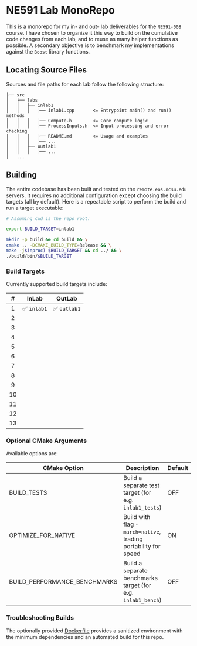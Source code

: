 # NE591 Lab MonoRepo #

This is a monorepo for my in- and out- lab deliverables for the `NE591-008` course. I have chosen to organize it 
this way to build on the cumulative code changes from each lab, and to reuse as many helper functions as possible. 
A secondary objective is to benchmark my implementations against the `Boost` library functions. 

## Locating Source Files ##
Sources and file paths for each lab follow the following structure:
```
├── src
│   ├── labs
│   │   ├── inlab1
│   │   │   ├── inlab1.cpp       <= Entrypoint main() and run() methods
│   │   │   ├── Compute.h        <= Core compute logic
│   │   │   ├── ProcessInputs.h  <= Input processing and error checking 
│   │   │   ├── README.md        <= Usage and examples
│   │   │   ├── ...
│   │   ├── outlab1
│   │   │   ├── ...
│   ...
```

## Building ##

The entire codebase has been built and tested on the `remote.eos.ncsu.edu` servers. It requires no additional 
configuration except choosing the build targets (all by default). Here is a repeatable script to perform the
build and run a target executable:

```bash
# Assuming cwd is the repo root:

export BUILD_TARGET=inlab1

mkdir -p build && cd build && \
cmake .. -DCMAKE_BUILD_TYPE=Release && \
make -j$(nproc) $BUILD_TARGET && cd ../ && \
./build/bin/$BUILD_TARGET
```

### Build Targets ###
Currently supported build targets include:

| # |   InLab    |   OutLab    |
|:---:|:----------:|:-----------:|
| 1 | ✅ `inlab1` | ✅ `outlab1` |
| 2 |            |             |
| 3 |            |             |
| 4 |            |             |
| 5 |            |             |
| 6 |            |             |
| 7 |            |             |
| 8 |            |             |
| 9 |            |             |
| 10|            |             |
| 11|            |             |
| 12|            |             |
| 13|            |             |

### Optional CMake Arguments ###

Available options are:

| CMake Option                 | Description                                                    | Default |
|------------------------------|----------------------------------------------------------------|---------|
| BUILD_TESTS                  | Build a separate test target (for e.g. `inlab1_tests`)         | OFF     |
| OPTIMIZE_FOR_NATIVE          | Build with flag `-march=native`, trading portability for speed | ON      |
| BUILD_PERFORMANCE_BENCHMARKS | Build a separate benchmarks target (for e.g. `inlab1_bench`)   | OFF     |

### Troubleshooting Builds ###
The optionally provided [Dockerfile](Dockerfile) provides a sanitized environment with the minimum dependencies
and an automated build for this repo.
